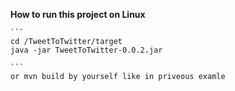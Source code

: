 **How to run this project on Linux**

    ```
    cd /TweetToTwitter/target 
    java -jar TweetToTwitter-0.0.2.jar
    
    ```
    or mvn build by yourself like in priveous examle 
